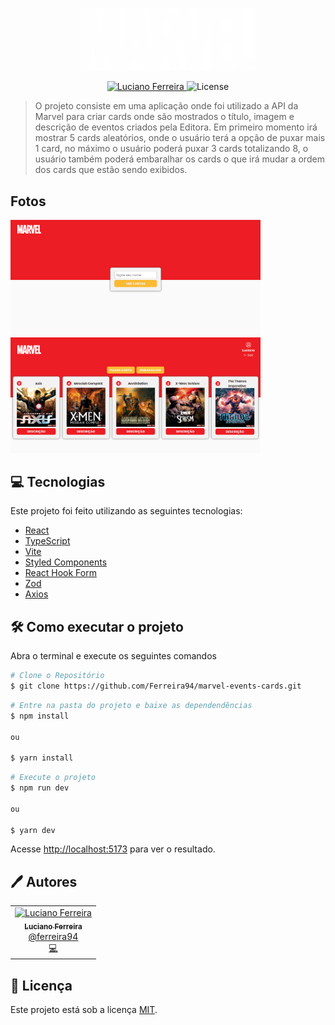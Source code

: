 <p align="center">
   <img src="./public/assets/logo.svg" alt="To Do" width="280"/>
</p>

<p align="center">
   <a href="https://www.linkedin.com/in/luciano-ferreira-b302b61a7/">
      <img alt="Luciano Ferreira" src="https://img.shields.io/badge/-Luciano Ferreira-E3E627?style=flat&logo=Linkedin&logoColor=black" />
   </a>

  <img alt="License" src="https://img.shields.io/badge/license-MIT-E3E627">
</p>

> O projeto consiste em uma aplicação onde foi utilizado a API da Marvel para criar cards onde são mostrados o título, imagem e descrição de eventos criados pela Editora. Em primeiro momento irá mostrar 5 cards aleatórios, onde o usuário terá a opção de puxar mais 1 card, no máximo o usuário poderá puxar 3 cards totalizando 8, o usuário também poderá embaralhar os cards o que irá mudar a ordem dos cards que estão sendo exibidos.

## Fotos

<div>
   <img src="./public/assets/imageLogin.png" width="400px" h="500px" />
   <img src="./public/assets/imageHome.png" width="400px" h="500px" />
</div>

## 💻 Tecnologias

Este projeto foi feito utilizando as seguintes tecnologias:

- [React](https://reactjs.org)
- [TypeScript](https://www.typescriptlang.org)
- [Vite](https://vitejs.dev/)
- [Styled Components](https://styled-components.com/)
- [React Hook Form](https://react-hook-form.com/)
- [Zod](https://github.com/colinhacks/zod)
- [Axios](https://axios-http.com/ptbr/docs/intro)

## 🛠️ Como executar o projeto

Abra o terminal e execute os seguintes comandos

```bash
# Clone o Repositório
$ git clone https://github.com/Ferreira94/marvel-events-cards.git
```

```bash
# Entre na pasta do projeto e baixe as dependendências
$ npm install

ou

$ yarn install

```

```bash
# Execute o projeto
$ npm run dev

ou

$ yarn dev
```

Acesse <http://localhost:5173> para ver o resultado.

## 🖊️ Autores

<table>
  <tr>
    <td align="center">
      <a href="https://github.com/Ferreira94">
        <img src="https://github.com/Ferreira94.png" width="100px;" alt="Luciano Ferreira"/>
        <br />
        <sub>
          <b>Luciano Ferreira</b>
        </sub>
       </a>
       <br />
       <a href="https://www.linkedin.com/in/luciano-ferreira-b302b61a7/" title="Linkedin">@ferreira94</a>
       <br />
       <a href="https://github.com/Ferreira94?tab=repositories" title="Code">💻</a>
    </td>
    
  </tr>
</table>

## 📃 Licença

Este projeto está sob a licença [MIT](./LICENSE).
